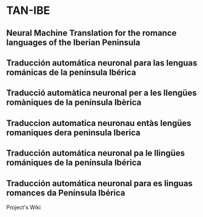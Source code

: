 # TAN-IBE

## Neural Machine Translation for the romance languages of the Iberian Peninsula
## Traducción automática neuronal para las lenguas románicas de la península Ibérica
## Traducció automàtica neuronal per a les llengües romàniques de la península Ibèrica
## Traduccion automatica neuronau entàs lengües romaniques dera peninsula Iberica
## Traducción automática neuronal pa le llingües romániques de la península Ibérica
## Traducción automática neuronal para es linguas romances da Península Ibérica

Project's Wiki
